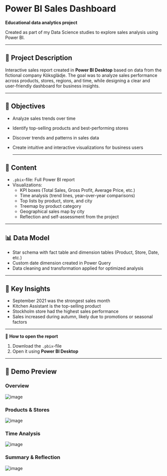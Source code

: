 # Power BI Sales Dashboard

**Educational data analytics project**

Created as part of my Data Science studies to explore sales analysis using Power BI.

---

## 📝 Project Description
Interactive sales report created in **Power BI Desktop** based on data from the fictional company Köksglädje. The goal was to analyze sales performance across products, stores, regions, and time, while designing a clear and user-friendly dashboard for business insights.

---

## 🎯 Objectives
- Analyze sales trends over time
- Identify top-selling products and best-performing stores
- Discover trends and patterns in sales data
- Create intuitive and interactive visualizations for business users

  ---

## 📂 Content
- `.pbix`-file: Full Power BI report
- Visualizations:
  - KPI boxes (Total Sales, Gross Profit, Average Price, etc.)
  - Time analysis (trend lines, year-over-year comparisons)
  - Top lists by product, store, and city
  - Treemap by product category
  - Geographical sales map by city
  - Reflection and self-assessment from the project

---

## 📊 Data Model
- Star schema with fact table and dimension tables (Product, Store, Date, etc.)
- Custom date dimension created in Power Query
- Data cleaning and transformation applied for optimized analysis

---

## 🔎 Key Insights
- September 2021 was the strongest sales month
- Kitchen Assistant is the top-selling product
- Stockholm store had the highest sales performance
- Sales increased during autumn, likely due to promotions or seasonal factors

---

📎 **How to open the report**  
1. Download the `.pbix`-file
2. Open it using **Power BI Desktop**

---

## 📸 Demo Preview

### Overview
![image](https://github.com/user-attachments/assets/c34a7413-4084-42a6-93fa-df9ba22caff9)

### Products & Stores
![image](https://github.com/user-attachments/assets/a1a914d4-a0f1-47e6-90be-a4e55c828836)

### Time Analysis
![image](https://github.com/user-attachments/assets/1e08f748-ca7e-4fa9-9054-f49d8f38f8c8)

### Summary & Reflection
![image](https://github.com/user-attachments/assets/c8e2461e-fa95-475c-bf5e-f0564cc8ee6b)
